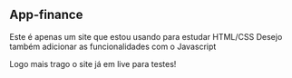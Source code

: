## App-finance

Este é apenas um site que estou usando para estudar HTML/CSS
Desejo também adicionar as funcionalidades com o Javascript

Logo mais trago o site já em live para testes!
